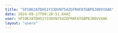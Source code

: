 ```yaml
---
title: "SP10K2ATDH51Y33DVN754ZGFRHFATGBP8J00VVXAK"
date: 2024-09-17T09:20:51.644Z
user: SP10K2ATDH51Y33DVN754ZGFRHFATGBP8J00VVXAK
layout: "users"
---
```

    